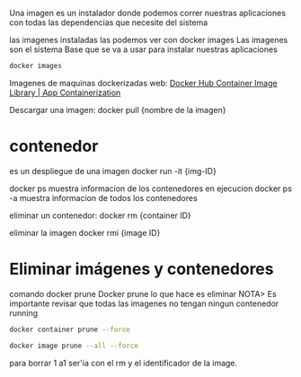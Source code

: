 

Una imagen es un instalador donde  podemos correr nuestras aplicaciones con todas las dependencias que necesite del sistema

las imagenes instaladas las podemos ver con  docker images
Las imagenes son el sistema Base que se va a usar para instalar nuestras aplicaciones

```sh fold:"Docker - ver las imagenes instaladas"
docker images
```


Imagenes de maquinas dockerizadas
web: [Docker Hub Container Image Library | App Containerization](https://hub.docker.com/)


Descargar una imagen: 
docker pull {nombre de la imagen}

# contenedor
es un despliegue de una imagen 
docker run -it {img-ID}


docker ps
muestra informacion de los contenedores en ejecucion
docker ps -a
muestra informacion de todos los contenedores

eliminar un contenedor:
docker rm {container ID}

eliminar la imagen docker rmi {image ID}

# Eliminar imágenes y contenedores
comando docker prune
Docker prune lo que hace es eliminar
NOTA> Es importante revisar que todas las imagenes no tengan ningun contenedor running

```sh fold:"Docker - Eliminar todos los contenedores"
docker container prune --force
```


```sh fold:"Docker - Eliminar todas las imagenes"
docker image prune --all --force
```

para borrar 1 a1 ser'ia con el rm y el identificador de la image.